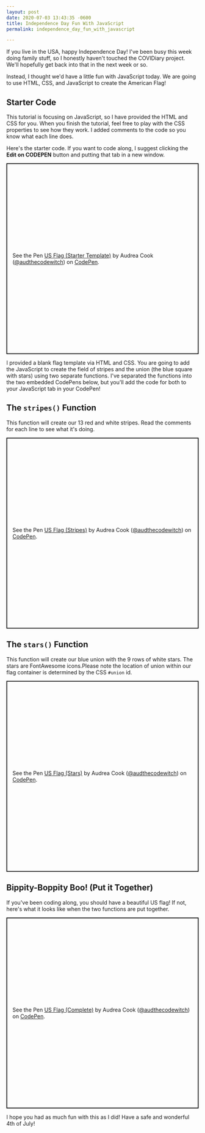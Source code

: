 ```yaml
---
layout: post
date: 2020-07-03 13:43:35 -0600
title: Independence Day Fun With JavaScript
permalink: independence_day_fun_with_javascript

---
```

If you live in the USA, happy Independence Day! I've been busy this week doing family stuff, so I honestly haven't touched the COVIDiary project. We'll hopefully get back into that in the next week or so.

Instead, I thought we'd have a little fun with JavaScript today. We are going to use HTML, CSS, and JavaScript to create the American Flag!

## Starter Code

This tutorial is focusing on JavaScript, so I have provided the HTML and CSS for you. When you finish the tutorial, feel free to play with the CSS properties to see how they work. I added comments to the code so you know what each line does.

Here's the starter code. If you want to code along, I suggest clicking the **Edit on CODEPEN** button and putting that tab in a new window.

<p class="codepen" data-height="500" data-theme-id="dark" data-default-tab="html,result" data-user="audthecodewitch" data-slug-hash="RwrxOxZ" style="height: 500px; box-sizing: border-box; display: flex; align-items: center; justify-content: center; border: 2px solid; margin: 1em 0; padding: 1em;" data-pen-title="US Flag (Starter Template)">
<span>See the Pen <a href="https://codepen.io/audthecodewitch/pen/RwrxOxZ">
US Flag (Starter Template)</a> by Audrea Cook (<a href="https://codepen.io/audthecodewitch">@audthecodewitch</a>)
on <a href="https://codepen.io">CodePen</a>.</span>
</p>
<script async src="https://static.codepen.io/assets/embed/ei.js"></script>

I provided a blank flag template via HTML and CSS. You are going to add the JavaScript to create the field of stripes and the union (the blue square with stars) using two separate functions. I've separated the functions into the two embedded CodePens below, but you'll add the code for both to your JavaScript tab in your CodePen!

## The `stripes()` Function

This function will create our 13 red and white stripes. Read the comments for each line to see what it's doing.

<p class="codepen" data-height="500" data-theme-id="dark" data-default-tab="js,result" data-user="audthecodewitch" data-slug-hash="jOWYRXR" style="height: 500px; box-sizing: border-box; display: flex; align-items: center; justify-content: center; border: 2px solid; margin: 1em 0; padding: 1em;" data-pen-title="US Flag (Stripes)">
<span>See the Pen <a href="https://codepen.io/audthecodewitch/pen/jOWYRXR">
US Flag (Stripes)</a> by Audrea Cook (<a href="https://codepen.io/audthecodewitch">@audthecodewitch</a>)
on <a href="https://codepen.io">CodePen</a>.</span>
</p>
<script async src="https://static.codepen.io/assets/embed/ei.js"></script>

## The `stars()` Function

This function will create our blue union with the 9 rows of white stars. The stars are FontAwesome icons.Please note the location of union within our flag container is determined by the CSS `#union` id. 

<p class="codepen" data-height="500" data-theme-id="dark" data-default-tab="js,result" data-user="audthecodewitch" data-slug-hash="bGEaJXz" style="height: 500px; box-sizing: border-box; display: flex; align-items: center; justify-content: center; border: 2px solid; margin: 1em 0; padding: 1em;" data-pen-title="US Flag (Stars)">
<span>See the Pen <a href="https://codepen.io/audthecodewitch/pen/bGEaJXz">
US Flag (Stars)</a> by Audrea Cook (<a href="https://codepen.io/audthecodewitch">@audthecodewitch</a>)
on <a href="https://codepen.io">CodePen</a>.</span>
</p>
<script async src="https://static.codepen.io/assets/embed/ei.js"></script>

## Bippity-Boppity Boo! (Put it Together)

If you've been coding along, you should have a beautiful US flag! If not, here's what it looks like when the two functions are put together.

<p class="codepen" data-height="500" data-theme-id="dark" data-default-tab="js,result" data-user="audthecodewitch" data-slug-hash="ExPbPQZ" style="height: 500px; box-sizing: border-box; display: flex; align-items: center; justify-content: center; border: 2px solid; margin: 1em 0; padding: 1em;" data-pen-title="US Flag (Complete)">
<span>See the Pen <a href="https://codepen.io/audthecodewitch/pen/ExPbPQZ">
US Flag (Complete)</a> by Audrea Cook (<a href="https://codepen.io/audthecodewitch">@audthecodewitch</a>)
on <a href="https://codepen.io">CodePen</a>.</span>
</p>
<script async src="https://static.codepen.io/assets/embed/ei.js"></script>

I hope you had as much fun with this as I did! Have a safe and wonderful 4th of July!